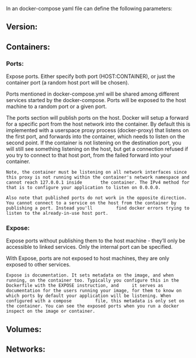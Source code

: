 In an docker-compose yaml file can define the following parameters:

## Version:


## Containers:

### Ports:
Expose ports. Either specify both port (HOST:CONTAINER), or just the container port (a random host port will be chosen).

Ports mentioned in docker-compose.yml will be shared among different services started by the docker-compose.
Ports will be exposed to the host machine to a random port or a given port.
    
The ports section will publish ports on the host. Docker will setup a forward for a specific port from the host network into the container. By default this is implemented       with a userspace proxy process (docker-proxy) that listens on the first port, and forwards into the container, which needs to listen on the second point. If the container is     not listening on the destination port, you will still see something listening on the host, but get a connection refused if you try to connect to that host port, from the failed forward into your container.

    Note, the container must be listening on all network interfaces since this proxy is not running within the container's network namespace and cannot reach 127.0.0.1 inside       the container. The IPv4 method for that is to configure your application to listen on 0.0.0.0.

    Also note that published ports do not work in the opposite direction. You cannot connect to a service on the host from the container by publishing a port. Instead you'll         find docker errors trying to listen to the already-in-use host port.
    
### Expose:
Expose ports without publishing them to the host machine - they’ll only be accessible to linked services. Only the internal port can be specified.

With Expose, ports are not exposed to host machines, they are only exposed to other services.
    
    Expose is documentation. It sets metadata on the image, and when running, on the container too. Typically you configure this in the Dockerfile with the EXPOSE instruction, and     it serves as documentation for the users running your image, for them to know on which ports by default your application will be listening. When configured with a compose         file, this metadata is only set on the container. You can see the exposed ports when you run a docker inspect on the image or container.


## Volumes:


## Networks:
